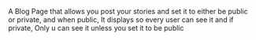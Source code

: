 A Blog Page that allows you post your stories and set it to either be public or private, and when public, It displays so every user can see it and if private, Only u can see it unless you set it to be public